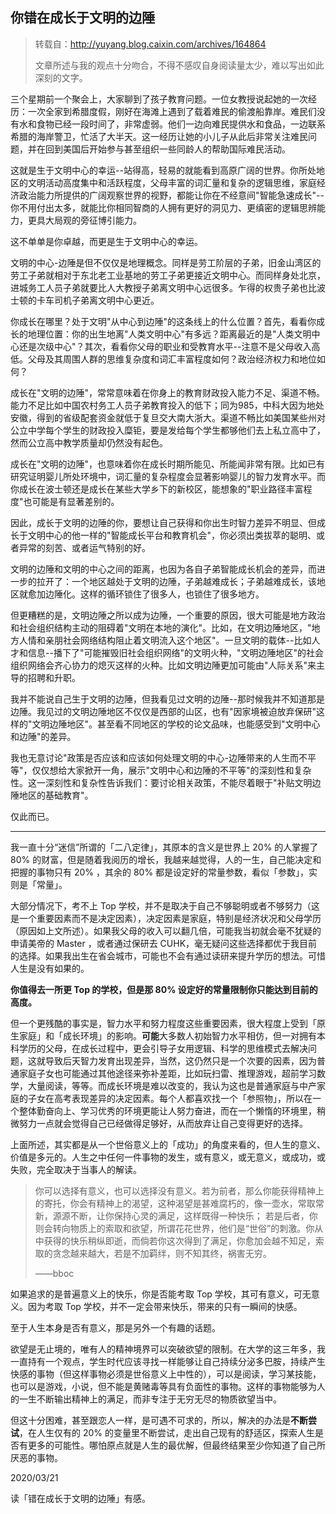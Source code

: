 ## 你错在成长于文明的边陲

> 转载自：http://yuyang.blog.caixin.com/archives/164864
>
> 文章所述与我的观点十分吻合，不得不感叹自身阅读量太少，难以写出如此深刻的文字。

三个星期前一个聚会上，大家聊到了孩子教育问题。一位女教授说起她的一次经历：一次全家到希腊度假，刚好在海滩上遇到了载着难民的偷渡船靠岸。难民们没有水和食物已经一段时间了，非常虚弱。他们一边向难民提供水和食品，一边联系希腊的海岸警卫，忙活了大半天。这一经历让她的小儿子从此后非常关注难民问题，并在回到美国后开始参与甚至组织一些同龄人的帮助国际难民活动。

这就是生于文明中心的幸运--站得高，轻易的就能看到高原广阔的世界。你所处地区的文明活动高度集中和活跃程度，父母丰富的词汇量和复杂的逻辑思维，家庭经济政治能力所提供的广阔观察世界的视野，都能让你在不经意间"智能急速成长"--你不用付出太多，就能比你相同智商的人拥有更好的洞见力、更缜密的逻辑思辨能力，更具大局观的旁征博引能力。

这不单单是你卓越，而更是生于文明中心的幸运。

文明的中心-边陲是但不仅仅是地理概念。同样是劳工阶层的子弟，旧金山湾区的劳工子弟就相对于东北老工业基地的劳工子弟更接近文明中心。而同样身处北京，进城务工人员子弟就要比人大教授子弟离文明中心远很多。乍得的权贵子弟也比波士顿的卡车司机子弟离文明中心更近。

你成长在哪里？处于文明"从中心到边陲"的这条线上的什么位置？首先，看看你成长的地理位置：你的出生地离"人类文明中心"有多远？距离最近的是"人类文明中心还是次级中心"？其次，看看你父母的职业和受教育水平--注意不是父母收入高低。父母及其周围人群的思维复杂度和词汇丰富程度如何？政治经济权力和地位如何？

成长在"文明的边陲"，常常意味着在你身上的教育财政投入能力不足、渠道不畅。能力不足比如中国农村务工人员子弟教育投入的低下；同为985，中科大因为地处安徽，得到的省级配套资金就低于复旦交大南大浙大。渠道不畅比如美国某些州对公立中学每个学生的财政投入糜钜，要是发给每个学生都够他们去上私立高中了，然而公立高中教学质量却仍然没有起色。

成长在"文明的边陲"，也意味着你在成长时期所能见、所能闻非常有限。比如已有研究证明婴儿所处环境中，词汇量的复杂程度会显著影响婴儿的智力发育水平。而你成长在波士顿还是成长在某些大学乡下的新校区，能想象的"职业路径丰富程度"也可能是有显著差别的。

因此，成长于文明的边陲的你，要想让自己获得和你出生时智力差异不明显、但成长于文明中心的他一样的"智能成长平台和教育机会"，你必须出类拔萃的聪明、或者异常的刻苦、或者运气特别的好。

文明的边陲和文明的中心之间的距离，也因为各自子弟智能成长机会的差异，而进一步的拉开了：一个地区越处于文明的边陲，子弟越难成长；子弟越难成长，该地区就愈加边陲化。这样的循环锁住了很多人，也锁住了很多地方。 

但更糟糕的是，文明边陲之所以成为边陲，一个重要的原因，很大可能是地方政治和社会组织结构主动的阻碍着"文明在本地的演化"。比如，在文明边陲地区，"地方人情和亲朋社会网络结构阻止着文明流入这个地区"。一旦文明的载体--比如人才和信息--播下了"可能摧毁旧社会组织网络"的文明火种，"文明边陲地区"的社会组织网络会齐心协力的熄灭这样的火种。比如文明边陲更加可能由"人际关系"来主导的招聘和升职。

我并不能说自己生于文明的边陲，但我看见过文明的边陲--那时候我并不知道那是边陲。我见过的文明边陲地区不仅仅是西部的山区，也有"因家境被迫放弃保研"这样的"文明边陲地区"。甚至看不同地区的学校的论文品味，也能感受到"文明中心和边陲"的差异。

我也无意讨论"政策是否应该和应该如何处理文明的中心-边陲带来的人生而不平等"，仅仅想给大家掀开一角，展示"文明中心和边陲的不平等"的深刻性和复杂性。这一深刻性和复杂性告诉我们：要讨论相关政策，不能尽着眼于"补贴文明边陲地区的基础教育"。

仅此而已。

--------

我一直十分“迷信”所谓的「二八定律」，其原本的含义是世界上 20% 的人掌握了 80% 的财富，但是随着我阅历的增长，我越来越觉得，人的一生，自己能决定和把握的事物只有 20% ，其余的 80% 都是设定好的常量参数，看似「参数」，实则是「常量」。

大部分情况下，考不上 Top 学校，并不是取决于自己不够聪明或者不够努力（这是一个重要因素而不是决定因素），决定因素是家庭，特别是经济状况和父母学历（原因如上文所述）。如果我父母的收入可以翻几倍，可能我当初就会毫不犹疑的申请美帝的 Master ，或者通过保研去 CUHK，毫无疑问这些选择都优于我目前的选择。如果我出生在省会城市，可能也不会有通过读研来提升学历的想法。可惜人生是没有如果的。

**你值得去一所更 Top 的学校，但是那 80% 设定好的常量限制你只能达到目前的高度。**

但一个更残酷的事实是，智力水平和努力程度这些重要因素，很大程度上受到「原生家庭」和「成长环境」的影响。**可能**大多数人初始智力水平相仿，但一对拥有本科学历的父母，在成长过程中，更会引导子女用逻辑、科学的思维模式去解决问题，这就导致后天智力发育出现差异，当然，这仍然只是一个次要的因素，因为普通家庭子女也可能通过其他途径来弥补差距，比如玩扫雷、推理游戏，超前学习数学，大量阅读，等等。而成长环境是难以改变的，我认为这也是普通家庭与中产家庭的子女在高考表现差异的决定因素。每个人都喜欢找一个「参照物」，所以在一个整体勤奋向上、学习优秀的环境更能让人努力奋进，而在一个懒惰的环境里，稍微努力一点就会觉得自己已经做得足够好，从而放弃让自己变得更好的选择。

上面所述，其实都是从一个世俗意义上的「成功」的角度来看的，但人生的意义、价值是多元的。人生之中任何一件事物的发生，或有意义，或无意义，或成功，或失败，完全取决于当事人的解读。

> 你可以选择有意义，也可以选择没有意义。若为前者，那么你能获得精神上的寄托，你会有精神上的渴望，这种渴望是甚难腐朽的，像一壶水，常取常新，源源不断，让你保持心灵的满足，这样既得一种快乐； 若是后者，你则会转向物质上的索取和欲望，所谓花花世界，他们是“世俗”的刺激。你从中获得的快乐稍纵即逝，而倘若你这次得到了满足，你愈加会越不知足，索取的贪念越来越大，若是不加羁绊，则不知其终，祸害无穷。
>
> ——bboc

如果追求的是普遍意义上的快乐，你是否能考取 Top 学校，其可有意义，可无意义。因为考取 Top 学校，并不一定会带来快乐，带来的只有一瞬间的快感。

至于人生本身是否有意义，那是另外一个有趣的话题。

欲望是无止境的，唯有人的精神境界可以突破欲望的限制。在大学的这三年多，我一直持有一个观点，学生时代应该寻找一样能够让自己持续分泌多巴胺，持续产生快感的事物（但这样事物必须是世俗意义上中性的），可以是阅读，学习某技能，也可以是游戏，小说，但不能是黄赌毒等具有负面性的事物。这样的事物能够为人的一生不断输出精神上的满足，而非专注于无穷无尽的物质欲望当中。

但这十分困难，甚至跟恋人一样，是可遇不可求的，所以，解决的办法是**不断尝试**，在人生仅有的 20% 的变量里不断尝试，走出自己现有的舒适区，探索人生是否有更多的可能性。哪怕原点就是人生的最优解，但最终结果至少你知道了自己所厌恶的事物。

2020/03/21

读「错在成长于文明的边陲」有感。